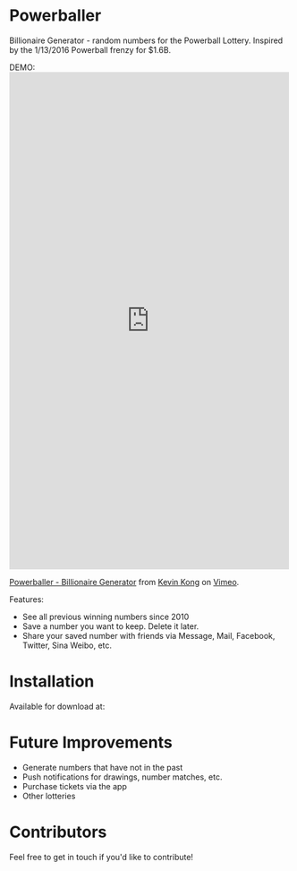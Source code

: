 # Powerballer
Billionaire Generator - random numbers for the Powerball Lottery.
Inspired by the 1/13/2016 Powerball frenzy for $1.6B.


DEMO: <iframe src="https://player.vimeo.com/video/151870759" width="500" height="888" frameborder="0" webkitallowfullscreen mozallowfullscreen allowfullscreen></iframe> <p><a href="https://vimeo.com/151870759">Powerballer - Billionaire Generator</a> from <a href="https://vimeo.com/user47757036">Kevin Kong</a> on <a href="https://vimeo.com">Vimeo</a>.</p>


Features:
* See all previous winning numbers since 2010
* Save a number you want to keep. Delete it later.
* Share your saved number with friends via Message, Mail, Facebook, Twitter, Sina Weibo, etc.

# Installation
Available for download at: 

# Future Improvements
* Generate numbers that have not in the past
* Push notifications for drawings, number matches, etc.
* Purchase tickets via the app
* Other lotteries

# Contributors
Feel free to get in touch if you'd like to contribute!
